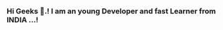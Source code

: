 ### Hi Geeks 👋.! I am an young Developer and fast Learner from INDIA ...!

<!--
**piyush1102/piyush1102** is a ✨ _special_ ✨ repository because its `README.md` (this file) appears on your GitHub profile.

Here are some ideas to get you started:

- 🔭 I’m currently working on Python
- 🌱 I’m currently learning Java and Android
- 💬 Ask me about any tech related stuff
- 📫 How to reach me: [Twitter - @impiyush71](https://twitter.com/impiyush71) , [LinkedIn - Piyush](https://www.linkedin.com/in/piyush-singh-645388193/) 
- 😄 Pronouns: He/His
- ⚡ Fun fact: 30% of IT professionals hide their career from friends and family to get out of giving free tech support.
- 
<img src="https://github-readme-stats.vercel.app/api?username=piyush1102&&show_icons=true&title_color=ffffff&icon_color=bb2acf&text_color=daf7dc&bg_color=151515" >
